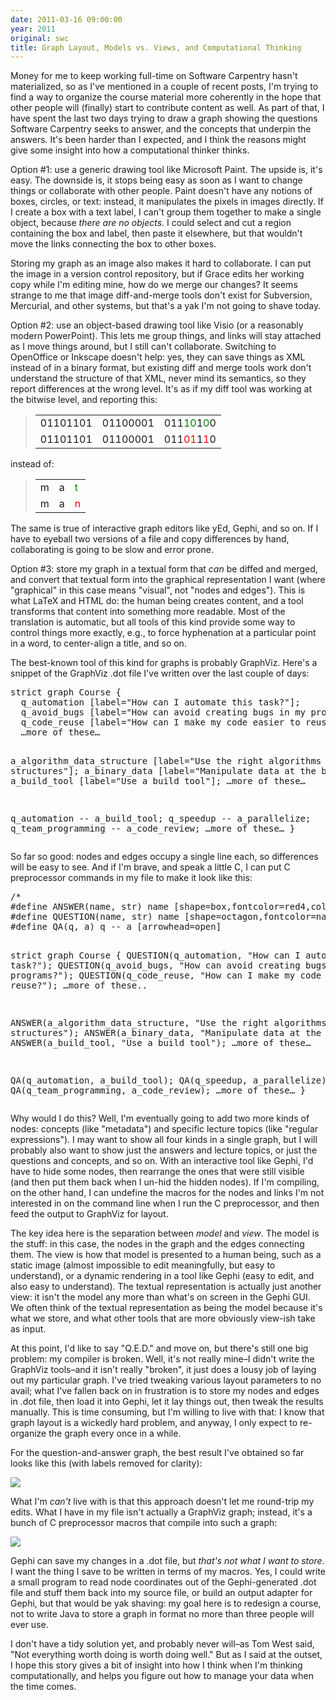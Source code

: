 ```yaml
---
date: 2011-03-16 09:00:00
year: 2011
original: swc
title: Graph Layout, Models vs. Views, and Computational Thinking
---
```

<p>Money for me to keep working full-time on Software Carpentry hasn't materialized, so as I've mentioned in a couple of recent posts, I'm trying to find a way to organize the course material more coherently in the hope that other people will (finally) start to contribute content as well.  As part of that, I have spent the last two days trying to draw a graph showing the questions Software Carpentry seeks to answer, and the concepts that underpin the answers.  It's been harder than I expected, and I think the reasons might give some insight into how a computational thinker thinks.</p>
<p>Option #1: use a generic drawing tool like Microsoft Paint.  The upside is, it's easy.  The downside is, it stops being easy as soon as I want to change things or collaborate with other people.  Paint doesn't have any notions of boxes, circles, or text: instead, it manipulates the pixels in images directly.  If I create a box with a text label, I can't group them together to make a single object, because <em>there are no objects</em>.  I could select and cut a region containing the box and label, then paste it elsewhere, but that wouldn't move the links connecting the box to other boxes.</p>
<p>Storing my graph as an image also makes it hard to collaborate.  I can put the image in a version control repository, but if Grace edits her working copy while I'm editing mine, how do we merge our changes?  It seems strange to me that image diff-and-merge tools don't exist for Subversion, Mercurial, and other systems, but that's a yak I'm not going to shave today.</p>
<p>Option #2: use an object-based drawing tool like Visio (or a reasonably modern PowerPoint).  This lets me group things, and links will stay attached as I move things around, but I still can't collaborate.  Switching to OpenOffice or Inkscape doesn't help: yes, they can save things as XML instead of in a binary format, but existing diff and merge tools work don't understand the structure of that XML, never mind its semantics, so they report differences at the wrong level.  It's as if my diff tool was working at the bitwise level, and reporting this:</p>
<blockquote>
<table>
<tbody>
<tr>
<td>01101101</td>
<td>01100001</td>
<td>011<span style="color: green;">10</span>1<span style="color: green;">0</span>0</td>
</tr>
<tr>
<td>01101101</td>
<td>01100001</td>
<td>011<span style="color: red;">01</span>1<span style="color: red;">1</span>0</td>
</tr>
</tbody>
</table>
</blockquote>
<p>instead of:</p>
<blockquote>
<table>
<tbody>
<tr>
<td>m</td>
<td>a</td>
<td><span style="color: green;">t</span></td>
</tr>
<tr>
<td>m</td>
<td>a</td>
<td><span style="color: red;">n</span></td>
</tr>
</tbody>
</table>
</blockquote>
<p>The same is true of interactive graph editors like yEd, Gephi, and so on.  If I have to eyeball two versions of a file and copy differences by hand, collaborating is going to be slow and error prone.</p>
<p>Option #3: store my graph in a textual form that <em>can</em> be diffed and merged, and convert that textual form into the graphical representation I want (where "graphical" in this case means "visual", not "nodes and edges").  This is what LaTeX and HTML do: the human being creates content, and a tool transforms that content into something more readable.  Most of the translation is automatic, but all tools of this kind provide some way to control things more exactly, e.g., to force hyphenation at a particular point in a word, to center-align a title, and so on.</p>
<p>The best-known tool of this kind for graphs is probably GraphViz.  Here's a snippet of the GraphViz .dot file I've written over the last couple of days:</p>
<pre>strict graph Course {
  q_automation [label="How can I automate this task?"];
  q_avoid_bugs [label="How can avoid creating bugs in my programs?"];
  q_code_reuse [label="How can I make my code easier to reuse?"];
  …more of these…

  a_algorithm_data_structure [label="Use the right algorithms and data structures"];
  a_binary_data [label="Manipulate data at the bit level"];
  a_build_tool [label="Use a build tool"];
  …more of these…

  q_automation -- a_build_tool;
  q_speedup -- a_parallelize;
  q_team_programming -- a_code_review;
  …more of these…
}</pre>
<p>So far so good: nodes and edges occupy a single line each, so differences will be easy to see.  And if I'm brave, and speak a little C, I can put C preprocessor commands in my file to make it look like this:</p>
<pre>/*
#define ANSWER(name, str) name [shape=box,fontcolor=red4,color=red4,margin="0.05,0.0",label=str]
#define QUESTION(name, str) name [shape=octagon,fontcolor=navyblue,color=navyblue,margin="0.05,0.0",label=str]
#define QA(q, a) q -- a [arrowhead=open]

strict graph Course {
  QUESTION(q_automation, "How can I automate this task?");
  QUESTION(q_avoid_bugs, "How can avoid creating bugs in my programs?");
  QUESTION(q_code_reuse, "How can I make my code easier to reuse?");
  …more of these..

  ANSWER(a_algorithm_data_structure, "Use the right algorithms and data structures");
  ANSWER(a_binary_data, "Manipulate data at the bit level");
  ANSWER(a_build_tool, "Use a build tool");
  …more of these…

  QA(q_automation, a_build_tool);
  QA(q_speedup, a_parallelize);
  QA(q_team_programming, a_code_review);
  …more of these…
}</pre>
<p>Why would I do this?  Well, I'm eventually going to add two more kinds of nodes: concepts (like "metadata") and specific lecture topics (like "regular expressions").  I may want to show all four kinds in a single graph, but I will probably also want to show just the answers and lecture topics, or just the questions and concepts, and so on.  With an interactive tool like Gephi, I'd have to hide some nodes, then rearrange the ones that were still visible (and then put them back when I un-hid the hidden nodes).  If I'm compiling, on the other hand, I can undefine the macros for the nodes and links I'm not interested in on the command line when I run the C preprocessor, and then feed the output to GraphViz for layout.</p>
<p>The key idea here is the separation between <em>model</em> and <em>view</em>.  The model is the stuff: in this case, the nodes in the graph and the edges connecting them.  The view is how that model is presented to a human being, such as a static image (almost impossible to edit meaningfully, but easy to understand), or a dynamic rendering in a tool like Gephi (easy to edit, and also easy to understand).  The textual representation is actually just another view: it isn't the model any more than what's on screen in the Gephi GUI.  We often think of the textual representation as being the model because it's what we store, and what other tools that are more obviously view-ish take as input.</p>
<p>At this point, I'd like to say "Q.E.D." and move on, but there's still one big problem: my compiler is broken.  Well, it's not really mine–I didn't write the GraphViz tools–and it isn't really "broken", it just does a lousy job of laying out my particular graph.  I've tried tweaking various layout parameters to no avail; what I've fallen back on in frustration is to store my nodes and edges in .dot file, then load it into Gephi, let it lay things out, then tweak the results manually.  This is time consuming, but I'm willing to live with that: I know that graph layout is a wickedly hard problem, and anyway, I only expect to re-organize the graph every once in a while.</p>
<p>For the question-and-answer graph, the best result I've obtained so far looks like this (with labels removed for clarity):</p>
<p><img src="{{'/files/2011/03/course-design.png' | relative_url}}" class="centered"></p>
<p>What I'm <em>can't</em> live with is that this approach doesn't let me round-trip my edits.  What I have in my file isn't actually a GraphViz graph; instead, it's a bunch of C preprocessor macros that compile into such a graph:</p>
<p><img src="{{'/files/2011/03/cycle.png' | relative_url}}" class="centered"></p>
<p>Gephi can save my changes in a .dot file, but <em>that's not what I want to store</em>.  I want the thing I save to be written in terms of my macros.  Yes, I could write a small program to read node coordinates out of the Gephi-generated .dot file and stuff them back into my source file, or build an output adapter for Gephi, but that would be yak shaving: my goal here is to redesign a course, not to write Java to store a graph in format no more than three people will ever use.</p>
<p>I don't have a tidy solution yet, and probably never will–as Tom West said, "Not everything worth doing is worth doing well."  But as I said at the outset, I hope this story gives a bit of insight into how I think when I'm thinking computationally, and helps you figure out how to manage your data when the time comes.</p>
